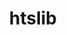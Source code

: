 ---
title: "htslib"
layout: cache
categories: [package, develop-2024-05-12]
meta: {"versions": ["1.19.1"], "compilers": ["gcc@=7.3.1"], "oss": ["amzn2"], "platforms": ["linux"], "targets": ["aarch64", "neoverse_n1", "x86_64_v3"], "stacks": ["aws-isc", "aws-isc-aarch64", "root"], "num_specs": 3, "num_specs_by_stack": {"root": 3, "aws-isc-aarch64": 2, "aws-isc": 1}}
spec_details: [{"hash": "5zidshtdzynbcunll7n3532n2jyb3hli", "compiler": "gcc@=7.3.1", "versions": ["1.19.1"], "os": "amzn2", "platform": "linux", "target": "aarch64", "variants": ["build_system=autotools", "+libcurl", "+libdeflate"], "stacks": ["root", "aws-isc-aarch64"], "size": "-", "tarball": "https://binaries.spack.io/develop-2024-05-12/build_cache/linux-amzn2-aarch64/gcc-7.3.1/htslib-1.19.1/linux-amzn2-aarch64-gcc-7.3.1-htslib-1.19.1-5zidshtdzynbcunll7n3532n2jyb3hli.spack"}, {"hash": "w77kqtvqo4sqb3xajlft2wzp7azru6sn", "compiler": "gcc@=7.3.1", "versions": ["1.19.1"], "os": "amzn2", "platform": "linux", "target": "neoverse_n1", "variants": ["build_system=autotools", "+libcurl", "+libdeflate"], "stacks": ["root", "aws-isc-aarch64"], "size": "-", "tarball": "https://binaries.spack.io/develop-2024-05-12/build_cache/linux-amzn2-neoverse_n1/gcc-7.3.1/htslib-1.19.1/linux-amzn2-neoverse_n1-gcc-7.3.1-htslib-1.19.1-w77kqtvqo4sqb3xajlft2wzp7azru6sn.spack"}, {"hash": "5tfn7cz7hxsb3wc5sbh4mglxukru34vl", "compiler": "gcc@=7.3.1", "versions": ["1.19.1"], "os": "amzn2", "platform": "linux", "target": "x86_64_v3", "variants": ["build_system=autotools", "+libcurl", "+libdeflate"], "stacks": ["aws-isc", "root"], "size": "-", "tarball": "https://binaries.spack.io/develop-2024-05-12/build_cache/linux-amzn2-x86_64_v3/gcc-7.3.1/htslib-1.19.1/linux-amzn2-x86_64_v3-gcc-7.3.1-htslib-1.19.1-5tfn7cz7hxsb3wc5sbh4mglxukru34vl.spack"}]
---